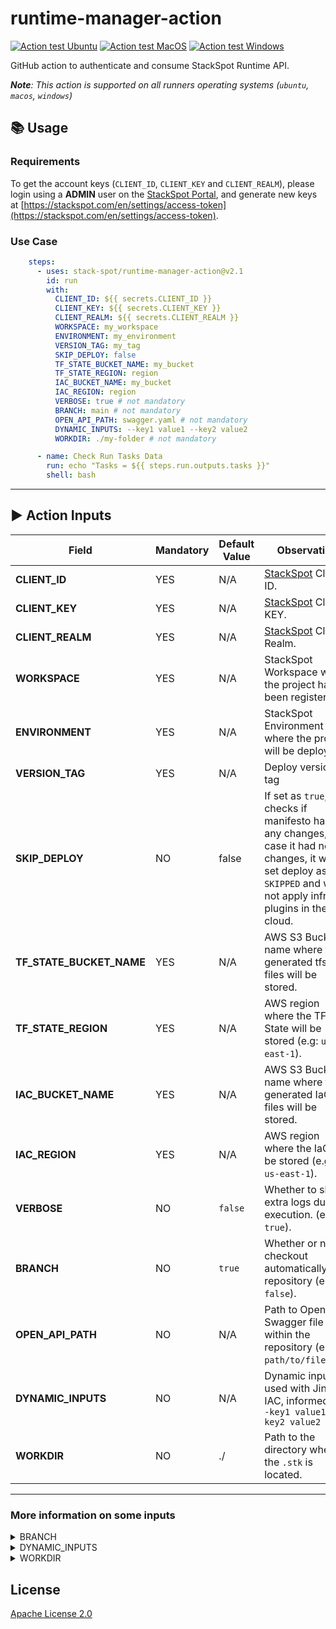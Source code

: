 # runtime-manager-action

[![Action test Ubuntu](https://github.com/stack-spot/runtime-manager-action/actions/workflows/action-test-ubuntu.yaml/badge.svg)](https://github.com/stack-spot/runtime-manager-action/actions/workflows/action-test-ubuntu.yaml) [![Action test MacOS](https://github.com/stack-spot/runtime-manager-action/actions/workflows/action-test-macos.yaml/badge.svg)](https://github.com/stack-spot/runtime-manager-action/actions/workflows/action-test-macos.yaml) [![Action test Windows](https://github.com/stack-spot/runtime-manager-action/actions/workflows/action-test-windows.yaml/badge.svg)](https://github.com/stack-spot/runtime-manager-action/actions/workflows/action-test-windows.yaml)

GitHub action to authenticate and consume StackSpot Runtime API.

_**Note**: This action is supported on all runners operating systems (`ubuntu`, `macos`, `windows`)_

## 📚 Usage

### Requirements

To get the account keys (`CLIENT_ID`, `CLIENT_KEY` and `CLIENT_REALM`), please login using a **ADMIN** user on the [StackSpot Portal](https://stackspot.com), and generate new keys at [https://stackspot.com/en/settings/access-token](https://stackspot.com/en/settings/access-token).

### Use Case

```yaml
    steps:
      - uses: stack-spot/runtime-manager-action@v2.1
        id: run
        with:
          CLIENT_ID: ${{ secrets.CLIENT_ID }}
          CLIENT_KEY: ${{ secrets.CLIENT_KEY }}
          CLIENT_REALM: ${{ secrets.CLIENT_REALM }}
          WORKSPACE: my_workspace
          ENVIRONMENT: my_environment
          VERSION_TAG: my_tag
          SKIP_DEPLOY: false
          TF_STATE_BUCKET_NAME: my_bucket
          TF_STATE_REGION: region
          IAC_BUCKET_NAME: my_bucket
          IAC_REGION: region
          VERBOSE: true # not mandatory
          BRANCH: main # not mandatory
          OPEN_API_PATH: swagger.yaml # not mandatory
          DYNAMIC_INPUTS: --key1 value1 --key2 value2
          WORKDIR: ./my-folder # not mandatory

      - name: Check Run Tasks Data
        run: echo "Tasks = ${{ steps.run.outputs.tasks }}"
        shell: bash
```

* * *

## ▶️ Action Inputs

Field | Mandatory | Default Value | Observation
------------ | ------------  | ------------- | -------------
**CLIENT_ID** | YES | N/A | [StackSpot](https://stackspot.com/en/settings/access-token) Client ID.
**CLIENT_KEY** | YES | N/A |[StackSpot](https://stackspot.com/en/settings/access-token) Client KEY.
**CLIENT_REALM** | YES | N/A |[StackSpot](https://stackspot.com/en/settings/access-token) Client Realm.
**WORKSPACE** | YES | N/A | StackSpot Workspace where the project has been registered.
**ENVIRONMENT** | YES | N/A | StackSpot Environment where the project will be deployed.
**VERSION_TAG** | YES | N/A | Deploy version tag
**SKIP_DEPLOY** | NO | false | If set as `true`, checks if manifesto had any changes, in case it had no changes, it will set deploy as `SKIPPED` and will not apply infra plugins in the cloud.
**TF_STATE_BUCKET_NAME** | YES | N/A | AWS S3 Bucket name where the generated tfstate files will be stored.
**TF_STATE_REGION** | YES | N/A | AWS region where the TF State will be stored (e.g: `us-east-1`).
**IAC_BUCKET_NAME** | YES | N/A | AWS S3 Bucket name where the generated IaC files will be stored.
**IAC_REGION** | YES | N/A | AWS region where the IaC will be stored (e.g: `us-east-1`).
**VERBOSE** | NO | `false` | Whether to show extra logs during execution. (e.g: `true`).
**BRANCH** | NO | `true` | Whether or not to checkout automatically on repository (e.g: `false`).
**OPEN_API_PATH** | NO | N/A | Path to OpenAI / Swagger file within the repository (e.g: `path/to/file.yml`)
**DYNAMIC_INPUTS** | NO | N/A | Dynamic inputs used with Jinja on IAC, informed as `--key1 value1 --key2 value2`
**WORKDIR** | NO | ./ | Path to the directory where the `.stk` is located.

* * *

### More information on some inputs

<details>

<summary> BRANCH </summary>

When the input `BRANCH` is used, within the IAC step of the tasks, the repository will be cloned within the `terraform.zip` with the following structure, in case repository files are necessary within terraform.

_**Note**: the contents of the branch input don't really matter, the branch cloned will be the branch used to dispatch the workflow as long as it is not empty_

```
├── main.tf
├── outputs.tf
├── repodir
│   ├── .git/
│   ├── .stk/
│   │   └── stk.yaml
│   ├── src/
│   ├── tests/
│   └── ... {repository-files}
└── variables.tf
└── ... {templates-deploy}
```

</details>

<details>

<summary> DYNAMIC_INPUTS </summary>

When the input `DYNAMIC_INPUTS` is used, the flags passes in these inputs will be added to every plugin applied as their input, and could be used by Jinja engine to modify the IaC file created

**e.g:**

`DYNAMIC_INPUTS = --app_repository="https://github.com/stack-spot/runtime-manager-action"`


_main.tf_
```jinja
{% if app_repository is defined %}
    resource_source  = {{ app_repository }}
{% else %}
    resource_source  = "default"
{% endif %}
```

</details>


<details>

<summary> WORKDIR </summary>

When the input `WORKDIR` is used, it should point to the path where a `.stk` folder is located and that it should be used as the source of the new deployment. This is specially useful if you contain multiple Stackspot infras within a single repository.

**e.g:**
`WORKDIR="./ecr-infra"` will deploy the *stk.yaml* within that folder, but if you want to deploy the *application*, you should use `WORKDIR="./application"`

**Repository structure**
```
├── .git/
├── ecr-infra/
│   ├── .stk/
│   │   └── stk.yaml
├── application/
│   ├── .stk/
│   │   └── stk.yaml
│   ├── src/
│   ├── tests/
│   └── ...
└── README.MD
```


</details>

## License

[Apache License 2.0](https://github.com/stack-spot/runtime-manager-action/blob/main/LICENSE)
